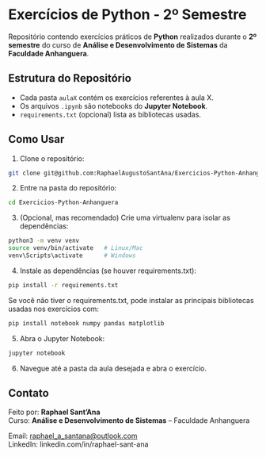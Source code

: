 # Exercícios de Python - 2º Semestre

Repositório contendo exercícios práticos de **Python** realizados durante o **2º semestre** do curso de **Análise e Desenvolvimento de Sistemas** da **Faculdade Anhanguera**.

## Estrutura do Repositório

- Cada pasta `aulaX` contém os exercícios referentes à aula X.  
- Os arquivos `.ipynb` são notebooks do **Jupyter Notebook**.  
- `requirements.txt` (opcional) lista as bibliotecas usadas.

## Como Usar

1. Clone o repositório:

```bash
git clone git@github.com:RaphaelAugustoSantAna/Exercicios-Python-Anhanguera.git
```

2. Entre na pasta do repositório:

```bash
cd Exercicios-Python-Anhanguera
```
3. (Opcional, mas recomendado) Crie uma virtualenv para isolar as dependências:

```bash
python3 -m venv venv
source venv/bin/activate   # Linux/Mac
venv\Scripts\activate      # Windows
```
4. Instale as dependências (se houver requirements.txt):

```bash
pip install -r requirements.txt
```
Se você não tiver o requirements.txt, pode instalar as principais bibliotecas usadas nos exercícios com:

```bash
pip install notebook numpy pandas matplotlib
```
5. Abra o Jupyter Notebook:

```bash
jupyter notebook
```
6. Navegue até a pasta da aula desejada e abra o exercício.

## Contato

Feito por: **Raphael Sant’Ana**  
Curso: **Análise e Desenvolvimento de Sistemas** – Faculdade Anhanguera  

Email: raphael_a_santana@outlook.com  
LinkedIn: linkedin.com/in/raphael-sant-ana

